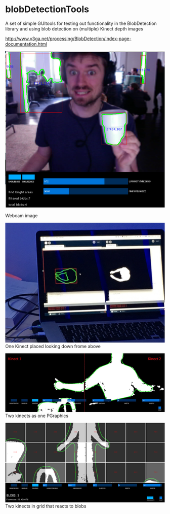 # blobDetectionTools
A set of simple GUItools for testing out functionality in the BlobDetection library and using blob detection on (multiple) Kinect depth images


http://www.v3ga.net/processing/BlobDetection/index-page-documentation.html


![alt text](https://github.com/AndreasRef/blobDetectionTools/blob/master/ScreenShot.jpg "Image")

Webcam image

![alt text](https://github.com/AndreasRef/blobDetectionTools/blob/master/DepthThreshold_blob_Andreas/Blob%20Tracking.JPG  "Image")
One Kinect placed looking down frome above

![alt text](https://github.com/AndreasRef/blobDetectionTools/blob/master/MultiKinectDepthThresholdBlob_Simplest/MultipleKinectDepthThresholdBlob.jpg "Image")
Two kinects as one PGraphics

![alt text](https://github.com/AndreasRef/blobDetectionTools/blob/master/MultiKinectDepthThresholdButtons/Screen%20Shot%202016-03-23%20at%2017.15.57.png "Image")
Two kinects in grid that reacts to blobs
